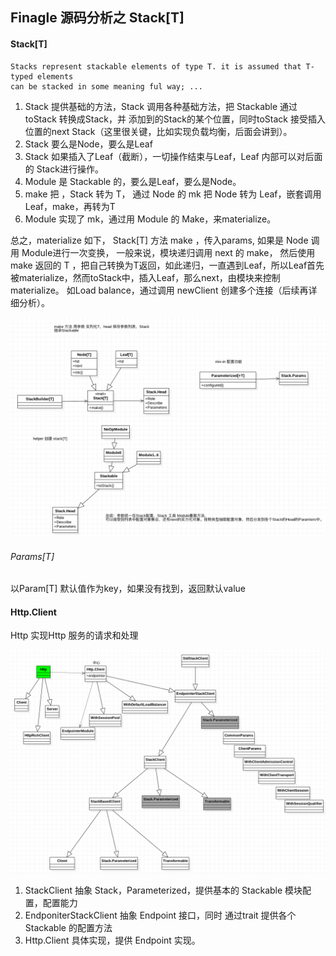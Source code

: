 ## Finagle 源码分析之 Stack[T]


#### Stack[T]

```
Stacks represent stackable elements of type T. it is assumed that T-typed elements
can be stacked in some meaning ful way; ...
```

1. Stack 提供基础的方法，Stack 调用各种基础方法，把 Stackable 通过 toStack 转换成Stack，并
添加到的Stack的某个位置，同时toStack 接受插入位置的next Stack（这里很关键，比如实现负载均衡，后面会讲到）。
2. Stack 要么是Node，要么是Leaf
3. Stack 如果插入了Leaf（截断），一切操作结束与Leaf，Leaf 内部可以对后面的 Stack进行操作。
4. Module 是 Stackable 的，要么是Leaf，要么是Node。
5. make 把 ，Stack 转为 T， 通过 Node 的 mk  把 Node 转为 Leaf，嵌套调用Leaf，make，再转为T
6. Module 实现了 mk，通过用 Module 的 Make，来materialize。

总之，materialize 如下， Stack[T] 方法 make ，传入params, 如果是 Node 调用 Module进行一次变换，
一般来说，模块递归调用 next 的 make， 然后使用 make 返回的 T ，把自己转换为T返回，如此递归，一直遇到Leaf，所以Leaf首先被materialize，然而toStack中，插入Leaf，那么next，由模块来控制materialize。
如Load balance，通过调用 newClient 创建多个连接（后续再详细分析）。

![详细图](pic/stack.png)


###### Params[T]

以Param[T] 默认值作为key，如果没有找到，返回默认value


#### Http.Client

Http 实现Http 服务的请求和处理

![详细图](pic/client.png)

1. StackClient 抽象 Stack，Parameterized，提供基本的 Stackable 模块配置，配置能力
2. EndponiterStackClient 抽象 Endpoint 接口，同时 通过trait 提供各个 Stackable 的配置方法
3. Http.Client 具体实现，提供 Endpoint 实现。
